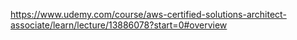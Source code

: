 https://www.udemy.com/course/aws-certified-solutions-architect-associate/learn/lecture/13886078?start=0#overview

